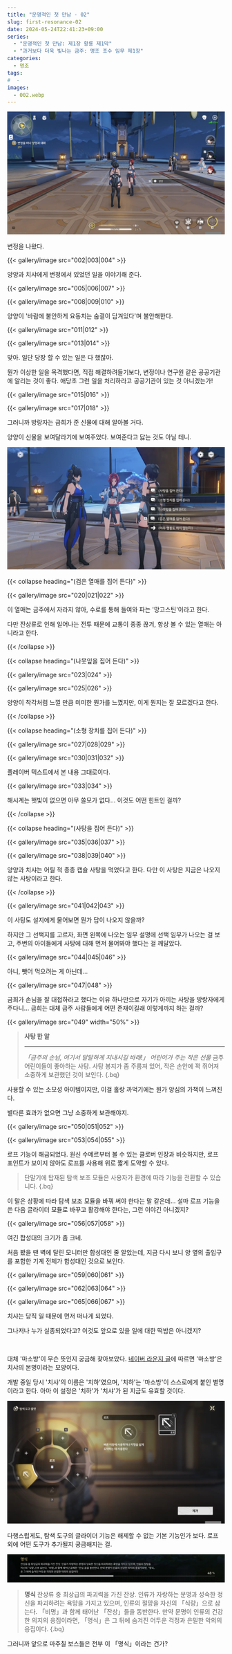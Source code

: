 ```yaml
---
title: "운명적인 첫 만남 - 02"
slug: first-resonance-02
date: 2024-05-24T22:41:23+09:00
series:
  - "운명적인 첫 만남: 제1장 황룡 제1막"
  - "과거보다 더욱 빛나는 금주: 명조 조수 임무 제1장"
categories:
  - 명조
tags:
#  - 
images:
  - 002.webp
---
```


![](001.webp)

변정을 나왔다.

{{< gallery/image src="002|003|004" >}}

양양과 치샤에게 변정에서 있었던 일을 이야기해 준다.

{{< gallery/image src="005|006|007" >}}

{{< gallery/image src="008|009|010" >}}

양양이 '바람에 불안하게 요동치는 숨결이 담겨있다'며 불안해한다.

{{< gallery/image src="011|012" >}}

{{< gallery/image src="013|014" >}}

맞아. 일단 당장 할 수 있는 일은 다 했잖아.

뭔가 이상한 일을 목격했다면, 직접 해결하려들기보다, 변정이나 연구원 같은 공공기관에 알리는 것이 좋다. 애당초 그런 일을 처리하라고 공공기관이 있는 것 아니겠는가!

{{< gallery/image src="015|016" >}}

{{< gallery/image src="017|018" >}}

그러니까 방랑자는 금희가 준 신물에 대해 알아볼 거다.

양양이 신물을 보여달라기에 보여주었다. 보여준다고 닳는 것도 아닐 테니.

![](019.webp)

{{< collapse heading="(검은 열매를 집어 든다)" >}}

{{< gallery/image src="020|021|022" >}}

이 열매는 금주에서 자라지 않아, 수로를 통해 들여와 파는 '망고스틴'이라고 한다.

다만 잔상류로 인해 일어나는 전투 때문에 교통이 종종 끊겨, 항상 볼 수 있는 열매는 아니라고 한다.

{{< /collapse >}}

{{< collapse heading="(나뭇잎을 집어 든다)" >}}

{{< gallery/image src="023|024" >}}

{{< gallery/image src="025|026" >}}

양양이 착각처럼 느낄 만큼 미미한 뭔가를 느꼈지만, 이게 뭔지는 잘 모르겠다고 한다.

{{< /collapse >}}

{{< collapse heading="(소형 장치를 집어 든다)" >}}

{{< gallery/image src="027|028|029" >}}

{{< gallery/image src="030|031|032" >}}

플레이버 텍스트에서 본 내용 그대로이다.

{{< gallery/image src="033|034" >}}

해시계는 햇빛이 없으면 아무 쓸모가 없다... 이것도 어떤 힌트인 걸까?

{{< /collapse >}}

{{< collapse heading="(사탕을 집어 든다)" >}}

{{< gallery/image src="035|036|037" >}}

{{< gallery/image src="038|039|040" >}}

양양과 치샤는 어릴 적 종종 캡슐 사탕을 먹었다고 한다. 다만 이 사탕은 지금은 나오지 않는 사탕이라고 한다.

{{< /collapse >}}

{{< gallery/image src="041|042|043" >}}

이 사탕도 설지에게 물어보면 뭔가 답이 나오지 않을까?

하지만 그 선택지를 고르자, 화면 왼쪽에 나오는 임무 설명에 선택 임무가 나오는 걸 보고, 주변의 아이들에게 사탕에 대해 먼저 물어봐야 했다는 걸 깨달았다.

{{< gallery/image src="044|045|046" >}}

아니, 뺏어 먹으려는 게 아닌데...

{{< gallery/image src="047|048" >}}

금희가 손님을 잘 대접하라고 했다는 이유 하나만으로 자기가 아끼는 사탕을 방랑자에게 주다니... 금희는 대체 금주 사람들에게 어떤 존재이길래 이렇게까지 하는 걸까?

{{< gallery/image src="049" width="50%" >}}

> **사탕 한 알**
> ***
> *「금주의 손님, 여기서 달달하게 지내시길 바래!」*
> *어린이가 주는 작은 선물*
> 금주 어린이들이 좋아하는 사탕. 사탕 봉지가 좀 주름져 있어, 작은 손안에 꽉 쥐어져 소중하게 보관했던 것이 보인다.
{.bq}

사용할 수 있는 소모성 아이템이지만, 이걸 홀랑 까먹기에는 뭔가 양심의 가책이 느껴진다.

별다른 효과가 없으면 그냥 소중하게 보관해야지.

{{< gallery/image src="050|051|052" >}}

{{< gallery/image src="053|054|055" >}}

로프 기능이 해금되었다. 원신 수메르부터 볼 수 있는 클로버 인장과 비슷하지만, 로프 포인트가 보이지 않아도 로프를 사용해 위로 짧게 도약할 수 있다.

> 단말기에 탑재된 탐색 보조 모듈은 사용자가 환경에 따라 기능을 전환할 수 있습니다.
{.bq}

이 말은 상황에 따라 탐색 보조 모듈을 바꿔 써야 한다는 말 같은데... 설마 로프 기능을 쓴 다음 글라이더 모듈로 바꾸고 활강해야 한다는, 그런 이야긴 아니겠지?

{{< gallery/image src="056|057|058" >}}

여긴 합성대의 크기가 좀 크네.

처음 봤을 땐 벽에 달린 모니터만 합성대인 줄 알았는데, 지금 다시 보니 양 옆의 출입구를 포함한 기계 전체가 합성대인 것으로 보인다.

{{< gallery/image src="059|060|061" >}}

{{< gallery/image src="062|063|064" >}}

{{< gallery/image src="065|066|067" >}}

치샤는 당직 일 때문에 먼저 떠나게 되었다.

그나저나 누가 실종되었다고? 이것도 앞으로 있을 일에 대한 떡밥은 아니겠지?

&nbsp;

대체 '마소방'이 무슨 뜻인지 궁금해 찾아보았다. [네이버 라운지 글](https://game.naver.com/lounge/WutheringWaves/board/detail/1884240)에 따르면 '마소방'은 치샤의 본명이라는 모양이다.

개발 중일 당시 '치샤'의 이름은 '치하'였으며, '치하'는 '마소방'이 스스로에게 붙인 별명이라고 한다. 아마 이 설정은 '치하'가 '치샤'가 된 지금도 유효할 것이다.

![](068.webp)

다행스럽게도, 탐색 도구의 글라이더 기능은 해제할 수 없는 기본 기능인가 보다. 로프 외에 어떤 도구가 추가될지 궁금해지는 걸.

![](069.webp)

> **명식**
> 잔상류 중 최상급의 파괴력을 가진 잔상. 인류가 자랑하는 문명과 성숙한 정신을 파괴하려는 욕망을 가지고 있으며, 인류의 절망을 자신의 「식량」으로 삼는다. 「비명」과 함께 태어난 「잔상」들을 동반한다. 만약 문명이 인류의 건강한 의지의 응집이라면, 「명식」은 그 뒤에 숨겨진 어두운 걱정과 은밀한 악의의 응집이다.
{.bq}

그러니까 앞으로 마주칠 보스들은 전부 이 「명식」이라는 건가?

